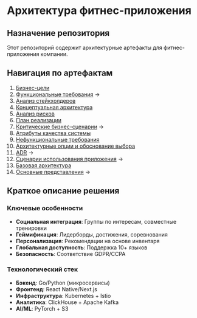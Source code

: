 # Архитектура фитнес-приложения

## Назначение репозитория

Этот репозиторий содержит архитектурные артефакты для фитнес-приложения компании.

## Навигация по артефактам

1. [Бизнес-цели](./architecture/business-goals.md)
2. [Функциональные требования](./architecture/functional-requirements/README.md) →
3. [Анализ стейкхолдеров](./architecture/stakeholder-analysis.md)
4. [Концептуальная архитектура](.//conceptual-architecture.md)
5. [Анализ рисков](./architecture/implementation-risks.md)
6. [План реализации](./architecture/development-plan.md)
7. [Критические бизнес-сценарии](./architecture/critical-business-processes/README.md) →
8. [Атрибуты качества системы](./architecture/quality-attributes.md)
9. [Нефункциональные требования](.//non-functional-requirements.md)
10. [Архитектурные опции и обоснование выбора](./architecture/architectural-options.md)
11. [ADR](./adr/README.md) →
12. [Сценарии использования приложения](./architecture/application-usage-scenarios/README.md) →
13. [Базовая архитектура](./architecture/basic-architecture.md)
14. [Основные представления](./architecture/basic-presentations/README.md) →

## Краткое описание решения

### Ключевые особенности

- **Социальная интеграция**: Группы по интересам, совместные тренировки
- **Геймификация**: Лидерборды, достижения, соревнования
- **Персонализация**: Рекомендации на основе инвентаря
- **Глобальная доступность**: Поддержка 10+ языков
- **Безопасность**: Соответствие GDPR/CCPA

### Технологический стек

- **Бэкенд**: Go/Python (микросервисы)
- **Фронтенд**: React Native/Next.js
- **Инфраструктура**: Kubernetes + Istio
- **Аналитика**: ClickHouse + Apache Kafka
- **AI/ML**: PyTorch + S3
